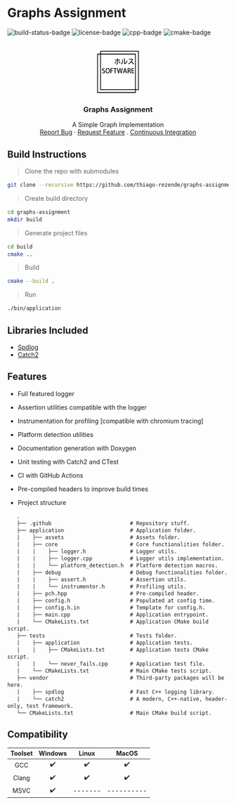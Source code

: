 # Graphs Assignment
![build-status-badge] ![license-badge] ![cpp-badge] ![cmake-badge]
<!-- PROJECT LOGO -->
<br />
<div align="center">
  <a href="https://github.com/thiago-rezende/graphs-assignment">
    <img src="https://github.com/thiago-rezende/graphs-assignment/raw/main/.github/logo.png" alt="Logo" width="100" height="100">
  </a>

  <h3 align="center">Graphs Assignment</h3>
  <p align="center">
    A Simple Graph Implementation
    <br />
    <a href="https://github.com/thiago-rezende/graphs-assignment/issues">Report Bug</a>
    ·
    <a href="https://github.com/thiago-rezende/graphs-assignment/issues">Request Feature</a>
    .
    <a href="https://github.com/thiago-rezende/graphs-assignment/actions">Continuous Integration</a>
  </p>
</div>

## Build Instructions
> Clone the repo with submodules
```sh
git clone --recursive https://github.com/thiago-rezende/graphs-assignment.git
```

> Create build directory
```sh
cd graphs-assignment
mkdir build
```

> Generate project files
```sh
cd build
cmake ..
```

> Build
```sh
cmake --build .
```

> Run
```sh
./bin/application
```


## Libraries Included
  - [Spdlog][spdlog-url]
  - [Catch2][catch2-url]

## Features
  - Full featured logger
  - Assertion utilities compatible with the logger
  - Instrumentation for profiling [compatible with chromium tracing]
  - Platform detection utilities
  - Documentation generation with Doxygen
  - Unit testing with Catch2 and CTest
  - CI with GitHub Actions
  - Pre-compiled headers to improve build times

 - Project structure
 ```
    .
    ├── .github                         # Repository stuff.
    ├── application                     # Application folder.
    |    ├── assets                     # Assets folder.
    |    ├── core                       # Core functionalities folder.
    |    |    ├── logger.h              # Logger utils.
    |    |    ├── logger.cpp            # Logger utils implementation.
    |    |    └── platform_detection.h  # Platform detection macros.
    |    ├── debug                      # Debug functionalities folder.
    |    |    ├── assert.h              # Assertion utils.
    |    |    └── instrumentor.h        # Profiling utils.
    |    ├── pch.hpp                    # Pre-compiled header.
    |    ├── config.h                   # Populated at config time.
    |    ├── config.h.in                # Template for config.h.
    |    ├── main.cpp                   # Application entrypoint.
    |    └── CMakeLists.txt             # Application CMake build script.
    ├── tests                           # Tests folder.
    |    ├── application                # Application tests.
    |    |    ├── CMakeLists.txt        # Application tests CMake script.
    |    |    └── never_fails.cpp       # Application test file.
    |    └── CMakeLists.txt             # Main CMake tests script.
    ├── vendor                          # Third-party packages will be here.
    |    ├── spdlog                     # Fast C++ logging library.
    |    └── catch2                     # A modern, C++-native, header-only, test framework.
    └── CMakeLists.txt                  # Main CMake build script.
```
 ## Compatibility

 | Toolset | Windows |  Linux  |   MacOS    |
 | :-----: | :-----: | :-----: | :--------: |
 |   GCC   |    ✔️    |    ✔️    |    ✔️    |
 |  Clang   |    ✔️    |    ✔️    |    ✔️    |
 |  MSVC   |    ✔️    | ------- | ---------- |

<!-- Links -->
[cmake-url]: https://cmake.org/
[spdlog-url]: https://github.com/gabime/spdlog
[catch2-url]: https://github.com/catchorg/Catch2

<!-- Badges -->
[build-status-badge]: https://github.com/thiago-rezende/graphs-assignment/workflows/build/badge.svg
[license-badge]: https://img.shields.io/badge/license-MIT-blue.svg?style=flat-square
[cmake-badge]: https://img.shields.io/badge/CMake-3.16.0-blueviolet.svg?style=flat-square
[cpp-badge]: https://img.shields.io/badge/C++-17-orange.svg?style=flat-square
